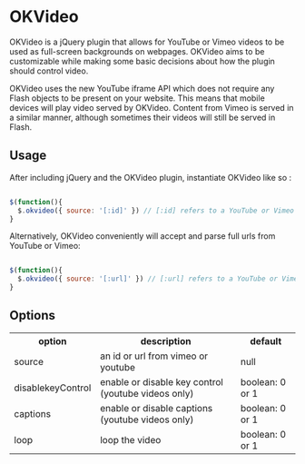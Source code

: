 # OKVideo

OKVideo is a jQuery plugin that allows for YouTube or Vimeo videos to be used as full-screen backgrounds on webpages. OKVideo aims to be customizable while making some basic decisions about how the plugin should control video.

OKVideo uses the new YouTube iframe API which does not require any Flash objects to be present on your website. This means that mobile devices will play video served by OKVideo. Content from Vimeo is served in a similar manner, although sometimes their videos will still be served in Flash.

## Usage

After including jQuery and the OKVideo plugin, instantiate OKVideo like so :

``` js

$(function(){
  $.okvideo({ source: '[:id]' }) // [:id] refers to a YouTube or Vimeo ID
}

```

Alternatively, OKVideo conveniently will accept and parse full urls from YouTube or Vimeo:

``` js

$(function(){
  $.okvideo({ source: '[:url]' }) // [:url] refers to a YouTube or Vimeo URL
}

```

## Options

<table>
  <tbody>
    <tr>
      <th>option</th>
	  <th>description</th>
	  <th>default</th>
	</tr>
    <tr>
      <td>source</td>
	  <td>an id or url from vimeo or youtube</td>
	  <td>null</td>
	</tr>
    <tr>
      <td>disablekeyControl</td>
	  <td>enable or disable key control (youtube videos only)</td>
	  <td>boolean: 0 or 1</td>
	</tr>
    <tr>
      <td>captions</td>
      <td>enable or disable captions (youtube videos only)</td>
	  <td>boolean: 0 or 1</td>
	</tr>
    <tr>
      <td>loop</td>
	  <td>loop the video</td>
	  <td>boolean: 0 or 1</td>
	</tr>
  </tbody>
</table>

